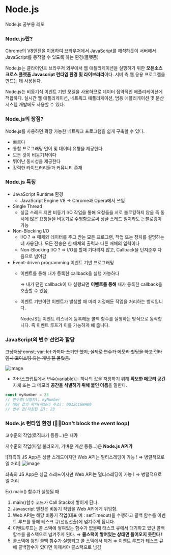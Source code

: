# Node.js
Node.js 공부용 레포

### **Node.js란?**

Chrome의 V8엔진을 이용하여 브라우저에서 JavaScript를 해석하듯이 서버에서 JavaScript를 동작할 수 있도록 하는 환경(플랫폼) 

Node.js는 클라이언트 브라우저 외부에서 웹 애플리케이션을 실행하기 위한 **오픈소스 크로스 플랫폼 Javascript 런타임 환경 및 라이브러리**이다. 서버 측 웹 응용 프로그램을 만드는 데 사용된다.

Node.js는 비동기식 이벤트 기반 모델을 사용하므로 데이터 집약적인 애플리케이션에 적합하다. 실시간 웹 애플리케이션, 네트워크 애플리케이션, 범용 애플리케이션 및 분산 시스템 개발에도 사용할 수 있다.

### Node.js의 장점?

Node.js를 사용하면 확장 가능한 네트워크 프로그램을 쉽게 구축할 수 있다.

- 빠르다
- 통합 프로그래밍 언어 및 데이터 유형을 제공한다
- 모든 것이 비동기적이다
- 뛰어난 동시성을 제공한다
- 강력한 라이브러리들과 커뮤니티 존재

### Node.js 특징

- JavaScript Runtime 환경
    - JavaScript Engine V8 → Chrome과 Opera에서 쓰임
- Single Thread
    - 싱글 스레드 지만 비동기 I/O 작업을 통해 요청들을 서로 블로킹하지 않음
    즉 동시에 많은 요청들을 비동기로 수행함으로써 싱글 스레드 일지라도 논블로킹이 가능
- Non-Blocking I/O
    - I/O ? ⇒ 매체와 데이터를 주고 받는 모든 프로그램, 작업 또는 장치를 설명하는 데 사용된다. 모든 전송은 한 매체의 출력과 다른 매체의 입력이다
    - Non-Blocking I/O ? ⇒ I/O를 할때 기다리지 않고, Callback을 던져준후 다음으로 넘어감
- Event-driven programming 이벤트 기반 프로그래밍
    - 이벤트를 통해 내가 등록한 callback을 실행 가능하다
        
        ⇒ 내가 던진 callback이 다 실행되면 **이벤트를 통해** 내가 등록한 callback을 호출할 수 있음.
        
    - 이벤트 기반이란 이벤트가 발생할 때 미리 지정해둔 작업을 처리하는 방식입니다.
        
        NodeJS는 이벤트 리스너에 등록해둔 콜백 함수를 실행하는 방식으로 동작합니다. 즉 이벤트 루프가 이를 가능하게 해 줍니다.
        

### JavaScript의 변수 선언과 할당

~~그냥저냥 const, var, let 가져다 쓰기만 했지, 실제로 변수가 메모리 할당을 하고 런타임시 호이스팅 되는 개념 잘 몰랐음.~~

![image](https://user-images.githubusercontent.com/74397919/176620193-8ed50939-1299-44d8-854e-0ca99e94df78.png)

- 자바스크립트에서 변수(variable)는 하나의 값을 저장하기 위해 **확보한 메모리 공간** 자체 또는 그 메모리 **공간을 식별하기 위해 붙인 이름**을 말한다.

```jsx
const myNumber = 23
// 변수명(식별자): myNumber
// 해당 값의 위치(메모리 주소): 0012CCGWH80
// 변수 값(저장된 값): 23
```

### Node.js 런타임 환경 (🙅‍♂️Don’t block the event loop)

고수준의 작업(로직짜기 등등…)은 **내가**

저수준의 작업(파일 불러오기, 가벼운 계산 등등…)은 **Node.js API가**

![좌측의 JS App은 싱글 스레드이지만 Web API는 멀티스레딩이 가능 ! ⇒ 병렬적으로 일 처리] ![image](https://user-images.githubusercontent.com/74397919/176620430-09bb5960-4ef5-4958-8269-3e7a7124ad04.png)

좌측의 JS App은 싱글 스레드이지만 Web API는 멀티스레딩이 가능 ! ⇒ 병렬적으로 일 처리

Ex)  main() 함수가 실행될 때

1. main()함수 코드가 Call Stack에 쌓이게 된다.
2. Javascript 엔진은 비동기 작업을 Web API에게 위임함.
3. Web API는 해당 비동기 작업(대표 예 : setTimeout)을 수행하고 콜백 함수를 이벤트 루프를 통해 테스크 큐(선입선출)에 넘겨주게 됩니다.
4. 이벤트루프는 콜 스택에 쌓여있는 함수가 없을때 태스크 큐에서 대기하고 있던 콜백함수를 콜스택으로 넘겨주게 된다. ⇒ **콜스택이 쌓여있는 상태면 들어오지 못한다 !**
5. 콜스택에 쌓인 콜백 함수가 실행되고 콜 스택에서 제거 ⇒ 이벤트 루프가 테스크 큐에 콜백함수가 있다면 이제서야 콜스택으로 넘김
